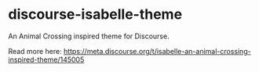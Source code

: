 # discourse-isabelle-theme

An Animal Crossing inspired theme for Discourse. 

Read more here: https://meta.discourse.org/t/isabelle-an-animal-crossing-inspired-theme/145005

